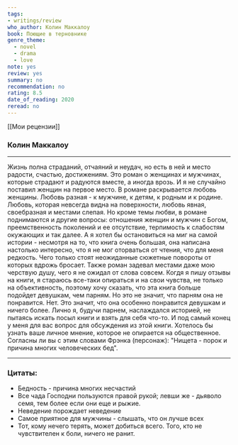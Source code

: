 ```yaml
---
tags: 
- writings/review
who_author: Колин Маккалоу
book: Поющие в терновнике
genre_theme:
  - novel
  - drama
  - love
note: yes
review: yes
summary: no
recommendation: no
rating: 8.5
date_of_reading: 2020
reread: no
---
```

[[Мои рецензии]]
### **Колин Маккалоу**
---

Жизнь полна страданий, отчаяний и неудач, но есть в ней и место радости, счастью, достижениям. Это роман о женщинах и мужчинах, которые страдают и радуются вместе, а иногда врозь. И я не случайно поставил женщин на первое место.
В романе раскрывается любовь женщины. Любовь разная - к мужчине, к детям, к родным и к родине. Любовь, которая невсегда видна на поверхности, любовь явная, своебразная и местами слепая.
Но кроме темы любви, в романе поднимаются и другие вопросы: отношения женщин и мужчин с Богом, преемственность поколений и ее отсутствие, терпимость к слабостям окужающих и так далее.
А я хотел бы остановиться на миг на самой истории - несмотря на то, что книга очень большая, она написана настолько интересно, что я не мог оторваться от чтения, что для меня редкость. Чего только стоят неожиданные сюжетные повороты от которых вдрожь бросает. Также роман задевал местами даже мою черствую душу, чего я не ожидал от слова совсем.
Когдя я пишу отзывы на книги, я стараюсь все-таки опираться и на свои чувства, не только на объективность, поэтому хочу сказать, что эта книга больше подойдет девушкам, чем парням. Но это не значит, что парням она не понравится. Нет. Это значит, что она особенно понравится девушкам и ничего более. Лично я, будучи парнем, наслаждался историей, не пытаясь искать посыл книги и взять для себя что-то.
И под самый конец у меня для вас вопрос для обсуждения из этой книги. Хотелось бы узнать ваше личное мнение, которое не опирается на общественное. Согласны ли вы с этим словами Фрэнка (персонаж):
"Нищета - порок и причина многих человеческих бед".

---
### Цитаты:
- Бедность - причина многих несчастий
- Все чада Господни пользуются правой рукой; левши же - дьяволо семя, тем более если они еще и рыжие.
- Неведение порождает неведение
- Самое приятное для мужчины - слышать, что он лучше всех
- Тот, кому нечего терять, может добиться всего. Того, кто не чувствителен к боли, ничего не ранит.